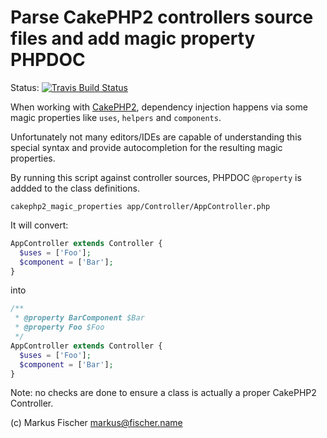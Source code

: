 # Parse CakePHP2 controllers source files and add magic property PHPDOC

Status:
[ ![Travis Build Status](https://travis-ci.org/mfn/cakephp2-magic-properties.svg?branch=master)](https://travis-ci.org/mfn/cakephp2-magic-properties)

When working with [CakePHP2](http://cakephp.org/), dependency injection
happens via some magic properties like `uses`, `helpers` and `components`.

Unfortunately not many editors/IDEs are capable of understanding this special
syntax and provide autocompletion for the resulting magic properties.

By running this script against controller sources, PHPDOC `@property` is addded
to the class definitions.

`cakephp2_magic_properties app/Controller/AppController.php`

It will convert:
```PHP
AppController extends Controller {
  $uses = ['Foo'];
  $component = ['Bar'];
}
```
into
```PHP
/**
 * @property BarComponent $Bar
 * @property Foo $Foo
 */
AppController extends Controller {
  $uses = ['Foo'];
  $component = ['Bar'];
}
```

Note: no checks are done to ensure a class is actually a proper CakePHP2
Controller.

(c) Markus Fischer <markus@fischer.name>
